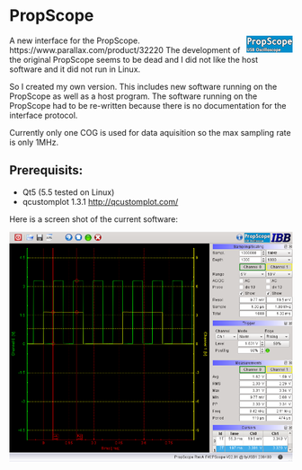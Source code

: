 # PropScope
<img style="float: right;" src="logo-scope.png">
A new interface for the PropScope. https://www.parallax.com/product/32220
The development of the original PropScope seems to be dead and I did not like the host software and it did not run in Linux.

So I created my own version. This includes new software running on the PropScope as well as a host program.
The software running on the PropScope had to be re-written because there is no documentation for the interface protocol.

Currently only one COG is used for data aquisition so the max sampling rate is only 1MHz.

## Prerequisits:
* Qt5 (5.5 tested on Linux)
* qcustomplot 1.3.1 http://qcustomplot.com/

Here is a screen shot of the current software:

<img style="float: right;" src="cursor.png">
